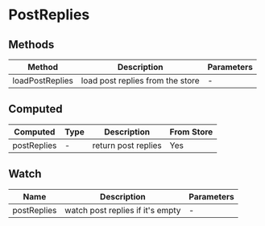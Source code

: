 # PostReplies

## Methods

<!-- @vuese:PostReplies:methods:start -->
|Method|Description|Parameters|
|---|---|---|
|loadPostReplies|load post replies from the store|-|

<!-- @vuese:PostReplies:methods:end -->


## Computed

<!-- @vuese:PostReplies:computed:start -->
|Computed|Type|Description|From Store|
|---|---|---|---|
|postReplies|-|return post replies|Yes|

<!-- @vuese:PostReplies:computed:end -->


## Watch

<!-- @vuese:PostReplies:watch:start -->
|Name|Description|Parameters|
|---|---|---|
|postReplies|watch post replies if it's empty|-|

<!-- @vuese:PostReplies:watch:end -->


